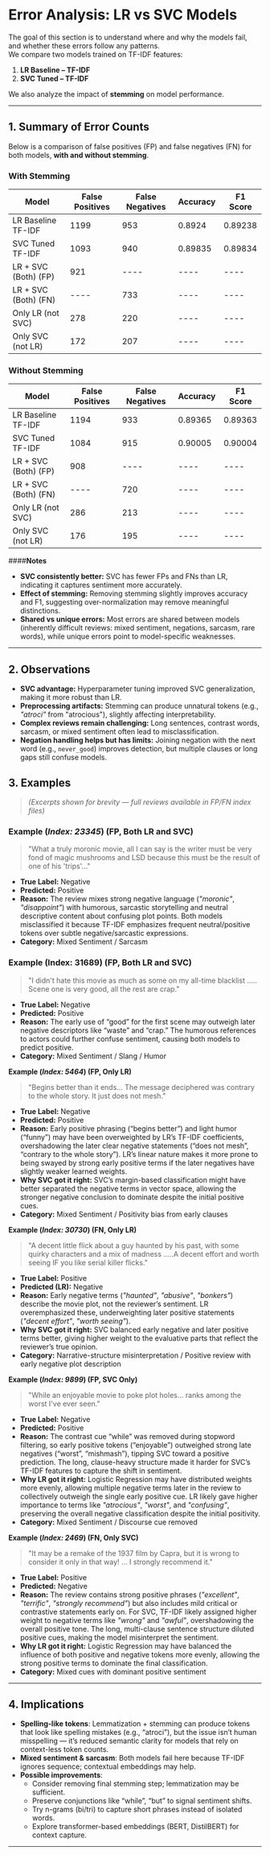 # Error Analysis: LR vs SVC Models

The goal of this section is to understand where and why the models fail, and whether these errors follow any patterns.  
We compare two models trained on TF-IDF features:  

1. **LR Baseline – TF-IDF**  
2. **SVC Tuned – TF-IDF**  

We also analyze the impact of **stemming** on model performance.

---

## 1. Summary of Error Counts

Below is a comparison of false positives (FP) and false negatives (FN) for both models, **with and without stemming**.

### With Stemming

| Model                | False Positives | False Negatives | Accuracy | F1 Score |
|----------------------|----------------|----------------|----------|----------|
| LR Baseline TF-IDF   | 1199           | 953            | 0.8924   | 0.89238  |
| SVC Tuned TF-IDF     | 1093           | 940            | 0.89835  | 0.89834  |
| LR + SVC (Both) (FP) | 921            | ----           | ----     | ----     |
| LR + SVC (Both) (FN) | ----           | 733            | ----     | ----     |
| Only LR (not SVC)    | 278            | 220            | ----     | ----     |
| Only SVC (not LR)    | 172            | 207            | ----     | ----     |

### Without Stemming

| Model                | False Positives | False Negatives | Accuracy | F1 Score |
|----------------------|----------------|----------------|----------|----------|
| LR Baseline TF-IDF   | 1194           | 933            | 0.89365  | 0.89363  |
| SVC Tuned TF-IDF     | 1084           | 915            | 0.90005  | 0.90004  |
| LR + SVC (Both) (FP) | 908            | ----           | ----     | ----     |
| LR + SVC (Both) (FN) | ----           | 720            | ----     | ----     |
| Only LR (not SVC)    | 286            | 213            | ----     | ----     |
| Only SVC (not LR)    | 176            | 195            | ----     | ----     |

####**Notes**
- **SVC consistently better:** SVC has fewer FPs and FNs than LR, indicating it captures sentiment more accurately.  
- **Effect of stemming:** Removing stemming slightly improves accuracy and F1, suggesting over-normalization may remove meaningful distinctions.  
- **Shared vs unique errors:** Most errors are shared between models (inherently difficult reviews: mixed sentiment, negations, sarcasm, rare words), while unique errors point to model-specific weaknesses.  

---

## 2. Observations

- **SVC advantage:** Hyperparameter tuning improved SVC generalization, making it more robust than LR.  
- **Preprocessing artifacts:** Stemming can produce unnatural tokens (e.g., *"atroci"* from "atrocious"), slightly affecting interpretability.  
- **Complex reviews remain challenging:** Long sentences, contrast words, sarcasm, or mixed sentiment often lead to misclassification.  
- **Negation handling helps but has limits:** Joining negation with the next word (e.g., `never_good`) improves detection, but multiple clauses or long gaps still confuse models.


## **3. Examples**

> *(Excerpts shown for brevity — full reviews available in FP/FN index files)*
### **Example (*Index: 23345*) (FP, Both LR and SVC)**  
> "What a truly moronic movie, all I can say is the writer must be very fond of magic mushrooms and LSD because this must be the result of one of his 'trips'..."  
- **True Label:** Negative  
- **Predicted:** Positive  
- **Reason:** The review mixes strong negative language (*"moronic"*, *"disappoint"*) with humorous, sarcastic storytelling and neutral descriptive content about confusing plot points. Both models misclassified it because TF-IDF emphasizes frequent neutral/positive tokens over subtle negative/sarcastic expressions.  
- **Category:** Mixed Sentiment / Sarcasm

### **Example (Index: 31689) (FP, Both LR and SVC)**  
> "I didn't hate this movie as much as some on my all-time blacklist ..... Scene one is very good, all the rest are crap."  
- **True Label:** Negative  
- **Predicted:** Positive  
- **Reason:** The early use of “good” for the first scene may outweigh later negative descriptors like “waste” and “crap.” The humorous references to actors could further confuse sentiment, causing both models to predict positive.  
- **Category:** Mixed Sentiment / Slang / Humor
 

**Example (*Index: 5464*) (FP, Only LR)**  
> "Begins better than it ends... The message deciphered was contrary to the whole story. It just does not mesh."  
- **True Label:** Negative  
- **Predicted:** Positive  
- **Reason:** Early positive phrasing (“begins better”) and light humor (“funny”) may have been overweighted by LR’s TF-IDF coefficients, overshadowing the later clear negative statements (“does not mesh”, “contrary to the whole story”). LR’s linear nature makes it more prone to being swayed by strong early positive terms if the later negatives have slightly weaker learned weights.  
- **Why SVC got it right:** SVC’s margin-based classification might have better separated the negative terms in vector space, allowing the stronger negative conclusion to dominate despite the initial positive cues.  
- **Category:** Mixed Sentiment / Positivity bias from early clauses

**Example (*Index: 30730*) (FN, Only LR)**  
> "A decent little flick about a guy haunted by his past, with some quirky characters and a mix of madness .....A decent effort and worth seeing IF you like serial killer flicks."  

- **True Label:** Positive  
- **Predicted (LR):** Negative  
- **Reason:** Early negative terms (*"haunted"*, *"abusive"*, *"bonkers"*) describe the movie plot, not the reviewer’s sentiment. LR overemphasized these, underweighting later positive statements (*"decent effort"*, *"worth seeing"*).  
- **Why SVC got it right:** SVC balanced early negative and later positive terms better, giving higher weight to the evaluative parts that reflect the reviewer’s true opinion.  
- **Category:** Narrative-structure misinterpretation / Positive review with early negative plot description


**Example (*Index: 9899*) (FP, SVC Only)**  
> "While an enjoyable movie to poke plot holes... ranks among the worst I've ever seen."  
- **True Label:** Negative  
- **Predicted:** Positive  
- **Reason:** The contrast cue “while” was removed during stopword filtering, so early positive tokens (“enjoyable”) outweighed strong late negatives (“worst”, “mishmash”), tipping SVC toward a positive prediction. The long, clause-heavy structure made it harder for SVC’s TF-IDF features to capture the shift in sentiment.  
- **Why LR got it right:** Logistic Regression may have distributed weights more evenly, allowing multiple negative terms later in the review to collectively outweigh the single early positive cue. LR likely gave higher importance to terms like *"atrocious"*, *"worst"*, and *"confusing"*, preserving the overall negative classification despite the initial positivity.  
- **Category:** Mixed Sentiment / Discourse cue removed


**Example (*Index: 2469*) (FN, Only SVC)**  
> "It may be a remake of the 1937 film by Capra, but it is wrong to consider it only in that way! ... I strongly recommend it."  
- **True Label:** Positive  
- **Predicted:** Negative  
- **Reason:** The review contains strong positive phrases (*"excellent"*, *"terrific"*, *"strongly recommend"*) but also includes mild critical or contrastive statements early on. For SVC, TF-IDF likely assigned higher weight to negative terms like *"wrong"* and *"awful"*, overshadowing the overall positive tone. The long, multi-clause sentence structure diluted positive cues, making the model misinterpret the sentiment. 
- **Why LR got it right:** Logistic Regression may have balanced the influence of both positive and negative tokens more evenly, allowing the strong positive terms to dominate the final classification.  
- **Category:** Mixed cues with dominant positive sentiment


---

## **4. Implications**
- **Spelling-like tokens**: Lemmatization + stemming can produce tokens that look like spelling mistakes (e.g., “atroci”), but the issue isn’t human misspelling — it’s reduced semantic clarity for models that rely on context-less token counts.
- **Mixed sentiment & sarcasm**: Both models fail here because TF-IDF ignores sequence; contextual embeddings may help.
- **Possible improvements**:
  - Consider removing final stemming step; lemmatization may be sufficient.
  - Preserve conjunctions like “while”, “but” to signal sentiment shifts.
  - Try n-grams (bi/tri) to capture short phrases instead of isolated words.
  - Explore transformer-based embeddings (BERT, DistilBERT) for context capture.

---
